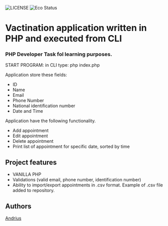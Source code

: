 ![LICENSE](https://img.shields.io/badge/license-MIT-blue.svg?style=flat-square)
![Eco Status](https://img.shields.io/badge/ECO-Friendly-green.svg)


# Vactination application  written in PHP and executed from CLI
### PHP Developer Task fol learning purposes.


START PROGRAM:
in CLI type: php index.php

Application  store these fields:
- ID
- Name
- Email
- Phone Number
- National identification number
- Date and Time

Application have the following functionality.
- Add appointment
- Edit appointment
- Delete appointment
- Print list of appointment for specific date, sorted by time


## Project features
- VANILLA PHP
- Validations (valid email, phone number, identification number)
- Ability to import/export appointments in .csv format. Example of .csv file added to repository.


## Authors
[Andrius](https://github.com/Urbbiz)
